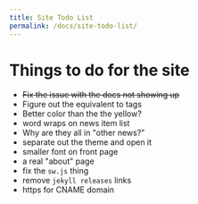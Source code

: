 ```yaml
---
title: Site Todo List
permalink: /docs/site-todo-list/
---
```


# Things to do for the site

- ~~Fix the issue with the docs not showing up~~
- Figure out the equivalent to tags
- Better color than the the yellow?
- word wraps on news item list
- Why are they all in "other news?"
- separate out the theme and open it
- smaller font on front page
- a real "about" page
- fix the `sw.js` thing
- remove `jekyll releases` links
- https for CNAME domain

